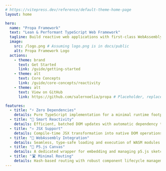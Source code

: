 ```yaml
---
# https://vitepress.dev/reference/default-theme-home-page
layout: home

hero:
  name: "Propa Framework"
  text: "Lean & Performant TypeScript Web Framework"
  tagline: Build reactive web applications with first-class WebAssembly and P5.js integration. Zero dependencies, pure TypeScript.
  image:
    src: /logo.png # Assuming logo.png is in docs/public
    alt: Propa Framework Logo
  actions:
    - theme: brand
      text: Get Started
      link: /guide/getting-started
    - theme: alt
      text: Core Concepts
      link: /guide/core-concepts/reactivity
    - theme: alt
      text: View on GitHub
      link: https://github.com/salernoelia/propa # Placeholder, replace with actual link

features:
  - title: "⚡ Zero Dependencies"
    details: Pure TypeScript implementation for a minimal runtime footprint and maximum control.
  - title: "🚀 Smart Reactivity"
    details: Efficient, batched DOM updates with automatic dependency tracking and subscription management.
  - title: "⚛️ JSX Support"
    details: Compile-time JSX transformation into native DOM operations, offering a familiar declarative syntax without a virtual DOM.
  - title: "🔗 WebAssembly Integration"
    details: Seamless, type-safe loading and execution of WASM modules (e.g., Rust compiled to WASM).
  - title: "🎨 P5.js Canvas"
    details: A dedicated wrapper for embedding and managing p5.js sketches, perfect for creative coding.
  - title: "🛣️ Minimal Routing"
    details: Hash-based routing with robust component lifecycle management for single-page applications.
---
```


